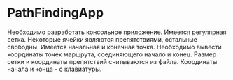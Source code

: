 # PathFindingApp
Необходимо разработать консольное приложение.
Имеется регулярная сетка. Некоторые ячейки являются препятствиями, остальные свободны.
Имеется начальная и конечная точка. Необходимо вывести координаты точек маршрута, соединяющего начало и конец.
Размер сетки и координаты препятствий считываются из файла. Координаты начала и конца - с клавиатуры.
 
